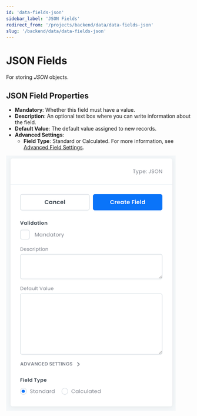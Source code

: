 ```yaml
---
id: 'data-fields-json'
sidebar_label: 'JSON Fields'
redirect_from: '/projects/backend/data/data-fields-json'
slug: '/backend/data/data-fields-json'
---
```

# JSON Fields

For storing _JSON_ objects.

## JSON Field Properties

- **Mandatory**: Whether this field must have a value.
- **Description**: An optional text box where you can write information about the field.
- **Default Value**: The default value assigned to new records.
- **Advanced Settings**:
  - **Field Type**: Standard or Calculated. For more information, see [Advanced Field Settings](data-fields-advanced-settings.md).

![JSON field properties pane](_images/ui_fieldproperties_JSON.png)